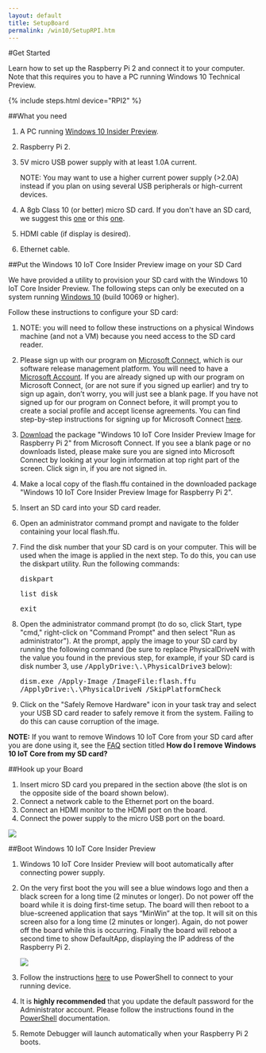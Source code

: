 ```yaml
---
layout: default
title: SetupBoard
permalink: /win10/SetupRPI.htm
---
```


#Get Started

Learn how to set up the Raspberry Pi 2 and connect it to your computer. Note that this requires you to have a PC running Windows 10 Technical Preview.

{% include steps.html device="RPI2" %}

##What you need

1. A PC running [Windows 10 Insider Preview](http://insider.windows.com).
2. Raspberry Pi 2.
3. 5V micro USB power supply with at least 1.0A current.

   NOTE: You may want to use a higher current power supply (>2.0A) instead if you plan on using several USB peripherals or high-current devices.
4. A 8gb Class 10 (or better) micro SD card.
If you don't have an SD card, we suggest this [one](http://www.amazon.com/gp/product/B00IVPU786) or this [one](href="http://www.amazon.com/SanDisk-Ultra-Micro-SDHC-16GB/dp/9966573445).
5. HDMI cable (if display is desired).
6. Ethernet cable.

##Put the Windows 10 IoT Core Insider Preview image on your SD Card

We have provided a utility to provision your SD card with the Windows 10 IoT Core Insider Preview.  The following steps can only be executed on a system running <a href="https://insider.windows.com">Windows 10</a> (build 10069 or higher).

Follow these instructions to configure your SD card:

1. NOTE: you will need to follow these instructions on a physical Windows machine (and not a VM) because you need access to the SD card reader.
2. Please sign up with our program on [Microsoft Connect](https://connect.microsoft.com/windowsembeddediot/SelfNomination.aspx?ProgramID=8558), which is our software release management platform. You will need to have a [Microsoft Account](http://www.microsoft.com/en-us/account/default.aspx). If you are already signed up with our program on Microsoft Connect, (or are not sure if you signed up earlier) and try to sign up again, don’t worry, you will just see a blank page. If you have not signed up for our program on Connect before, it will prompt you to create a social profile and accept license agreements. You can find step-by-step instructions for signing up for Microsoft Connect [here](http://ms-iot.github.io/content/SigninMSConnect.htm).
3. [Download](http://connect.microsoft.com/windowsembeddedIoT/Downloads/DownloadDetails.aspx?DownloadID=57782) the package "Windows 10 IoT Core Insider Preview Image for Raspberry Pi 2" from Microsoft Connect. If you see a blank page or no downloads listed, please make sure you are signed into Microsoft Connect by looking at your login information at top right part of the screen. Click sign in, if you are not signed in.
4. Make a local copy of the flash.ffu contained in the downloaded package "Windows 10 IoT Core Insider Preview Image for Raspberry Pi 2".
5. Insert an SD card into your SD card reader.
6. Open an administrator command prompt and navigate to the folder containing your local flash.ffu.
7. Find the disk number that your SD card is on your computer.  This will be used when the image is applied in the next step.  To do this, you can use the diskpart utility.  Run the following commands:

   <kbd>diskpart</kbd>

   <kbd>list disk</kbd>

   <kbd>exit</kbd>

8. Open the administrator command prompt (to do so, click Start, type "cmd," right-click on "Command Prompt" and then select "Run as administrator"). At the prompt, apply the image to your SD card by running the following command (be sure to replace PhysicalDriveN with the value you found in the previous step, for example, if your SD card is disk number 3, use <kbd>/ApplyDrive:\\.\PhysicalDrive3</kbd> below):

   <kbd>dism.exe /Apply-Image /ImageFile:<fullpath>flash.ffu /ApplyDrive:\\.\PhysicalDriveN /SkipPlatformCheck</fullpath></kbd>

9. Click on the "Safely Remove Hardware" icon in your task tray and select your USB SD card reader to safely remove it from the system.  Failing to do this can cause corruption of the image.

**NOTE:** If you want to remove Windows 10 IoT Core from your SD card after you are done using it, see the [FAQ]({{site.baseurl}}/{{page.lang}}/FAQs.htm) section titled **How do I remove Windows 10 IoT Core from my SD card?**


##Hook up your Board

1. Insert micro SD card you prepared in the section above (the slot is on the opposite side of the board shown below).
2. Connect a network cable to the Ethernet port on the board.
3. Connect an HDMI monitor to the HDMI port on the board.
4. Connect the power supply to the micro USB port on the board.

<img class="device-images" src="{{site.baseurl}}/images/rpi2.png">


##Boot Windows 10 IoT Core Insider Preview

1. Windows 10 IoT Core Insider Preview will boot automatically after connecting power supply.
2. On the very first boot the you will see a blue windows logo and then a black screen for a long time (2 minutes or longer).  Do not power off the board while it is doing first-time setup.  The board will then reboot to a blue-screened application that says “MinWin” at the top.  It will sit on this screen also for a long time (2 minutes or longer).  Again, do not power off the board while this is occurring.  Finally the board will reboot a second time to show DefaultApp, displaying the IP address of the Raspberry Pi 2.

   <img class="device-images" src="{{site.baseurl}}/images/DefaultAppRpi2.png">

3. Follow the instructions [here]({{site.baseurl}}/{{page.lang}}/win10/samples/PowerShell.htm) to use PowerShell to connect to your running device.
4. It is **highly recommended** that you update the default password for the Administrator account. Please follow the instructions found in the [PowerShell]({{site.baseurl}}/{{page.lang}}/win10/samples/PowerShell.htm) documentation.
5. Remote Debugger will launch automatically when your Raspberry Pi 2 boots. 

